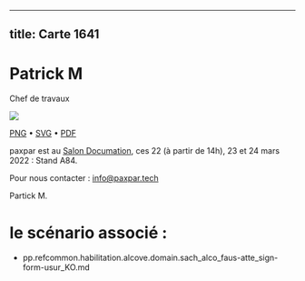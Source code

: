 
---
title: Carte 1641
---

# Patrick M


Chef de travaux


![](https://media.paxpar.tech/ludi/card_1641_recto.png)

[PNG](https://media.paxpar.tech/ludi/card_1641_recto.png) • [SVG](https://media.paxpar.tech/ludi/card_1641_recto.svg) • [PDF](https://media.paxpar.tech/ludi/card_1641_recto.pdf)

paxpar est au [Salon Documation](https://www.documation.fr/info_societe/527/paxpartech.html), ces 22 (à partir de 14h), 23 et 24 mars 2022 : Stand A84.

Pour nous contacter : info@paxpar.tech

Partick M.
# le scénario associé : 
  - pp.refcommon.habilitation.alcove.domain.sach_alco_faus-atte_sign-form-usur_KO.md 


